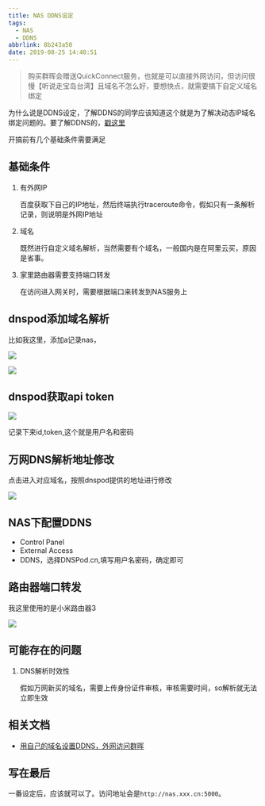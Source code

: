```yaml
---
title: NAS DDNS设定
tags:
  - NAS
  - DDNS
abbrlink: 8b243a50
date: 2019-08-25 14:48:51
---
```

> 购买群晖会赠送QuickConnect服务，也就是可以直接外网访问，但访问很慢【听说走宝岛台湾】且域名不怎么好，要想快点，就需要搞下自定义域名绑定

为什么说是DDNS设定，了解DDNS的同学应该知道这个就是为了解决动态IP域名绑定问题的。要了解DDNS的，[戳这里](https://www.lifewire.com/definition-of-dynamic-dns-816294)

开搞前有几个基础条件需要满足
## 基础条件
1. 有外网IP
	
	百度获取下自己的IP地址，然后终端执行traceroute命令，假如只有一条解析记录，则说明是外网IP地址
2. 域名
	
	既然进行自定义域名解析，当然需要有个域名，一般国内是在阿里云买，原因是省事。
3. 家里路由器需要支持端口转发
	
	在访问进入网关时，需要根据端口来转发到NAS服务上	

## dnspod添加域名解析

比如我这里，添加a记录nas，

![](http://static.1991421.cn/2019-08-25-062743.png)

![](http://static.1991421.cn/2019-08-25-062808.png)

## dnspod获取api token

![](http://static.1991421.cn/2019-08-25-063651.png)

记录下来id,token,这个就是用户名和密码

## 万网DNS解析地址修改
点击进入对应域名，按照dnspod提供的地址进行修改

![](http://static.1991421.cn/2019-08-25-063534.png)

## NAS下配置DDNS
- Control Panel 
- External Access 
- DDNS，选择DNSPod.cn,填写用户名密码，确定即可

## 路由器端口转发

我这里使用的是小米路由器3

![](http://static.1991421.cn/2019-08-25-064115.png)


## 可能存在的问题

1. DNS解析时效性

	假如万网新买的域名，需要上传身份证件审核，审核需要时间，so解析就无法立即生效
 
## 相关文档

- [用自己的域名设置DDNS，外网访问群晖](https://www.moks.cc/?p=9)

## 写在最后

一番设定后，应该就可以了。访问地址会是`http://nas.xxx.cn:5000`。